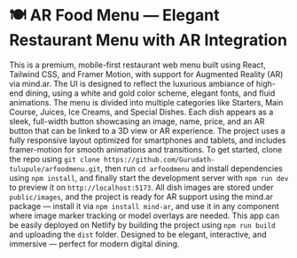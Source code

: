 # 🍽️ AR Food Menu — Elegant Restaurant Menu with AR Integration

This is a premium, mobile-first restaurant web menu built using React, Tailwind CSS, and Framer Motion, with support for Augmented Reality (AR) via mind.ar. The UI is designed to reflect the luxurious ambiance of high-end dining, using a white and gold color scheme, elegant fonts, and fluid animations. The menu is divided into multiple categories like Starters, Main Course, Juices, Ice Creams, and Special Dishes. Each dish appears as a sleek, full-width button showcasing an image, name, price, and an AR button that can be linked to a 3D view or AR experience. The project uses a fully responsive layout optimized for smartphones and tablets, and includes framer-motion for smooth animations and transitions. To get started, clone the repo using `git clone https://github.com/Gurudath-tulupule/arfoodmenu.git`, then run `cd arfoodmenu` and install dependencies using `npm install`, and finally start the development server with `npm run dev` to preview it on `http://localhost:5173`. All dish images are stored under `public/images`, and the project is ready for AR support using the mind.ar package — install it via `npm install mind-ar`, and use it in any component where image marker tracking or model overlays are needed. This app can be easily deployed on Netlify by building the project using `npm run build` and uploading the `dist` folder. Designed to be elegant, interactive, and immersive — perfect for modern digital dining.
